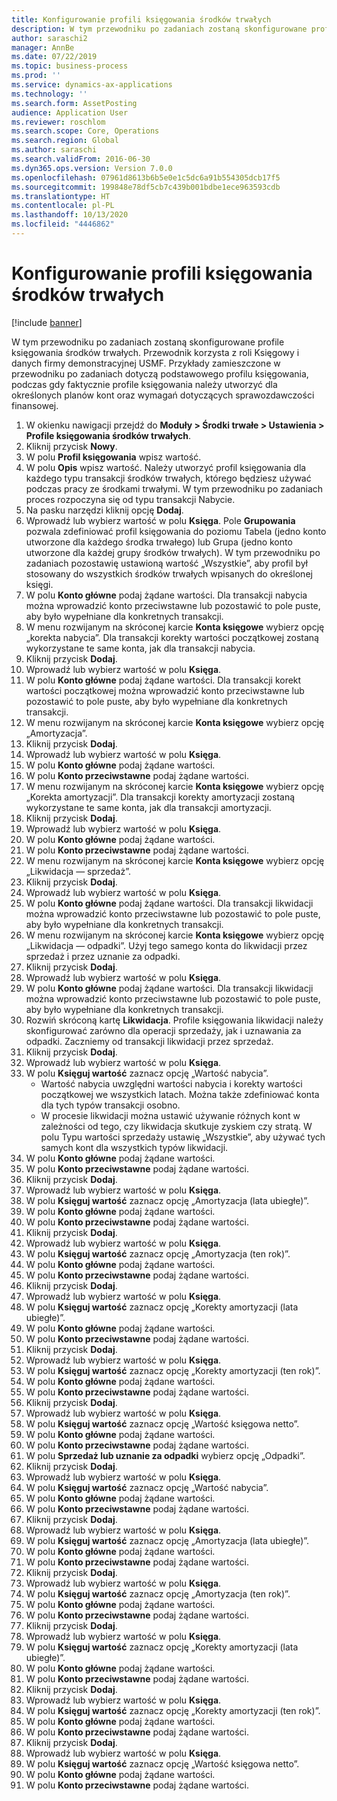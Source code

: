 ```yaml
---
title: Konfigurowanie profili księgowania środków trwałych
description: W tym przewodniku po zadaniach zostaną skonfigurowane profile księgowania środków trwałych.
author: saraschi2
manager: AnnBe
ms.date: 07/22/2019
ms.topic: business-process
ms.prod: ''
ms.service: dynamics-ax-applications
ms.technology: ''
ms.search.form: AssetPosting
audience: Application User
ms.reviewer: roschlom
ms.search.scope: Core, Operations
ms.search.region: Global
ms.author: saraschi
ms.search.validFrom: 2016-06-30
ms.dyn365.ops.version: Version 7.0.0
ms.openlocfilehash: 07961d8613b6b5e0e1c5dc6a91b554305dcb17f5
ms.sourcegitcommit: 199848e78df5cb7c439b001bdbe1ece963593cdb
ms.translationtype: HT
ms.contentlocale: pl-PL
ms.lasthandoff: 10/13/2020
ms.locfileid: "4446862"
---
```

# <a name="set-up-fixed-asset-posting-profiles"></a>Konfigurowanie profili księgowania środków trwałych

[!include [banner](../../includes/banner.md)]

W tym przewodniku po zadaniach zostaną skonfigurowane profile księgowania środków trwałych.  Przewodnik korzysta z roli Księgowy i danych firmy demonstracyjnej USMF.  Przykłady zamieszczone w przewodniku po zadaniach dotyczą podstawowego profilu księgowania, podczas gdy faktycznie profile księgowania należy utworzyć dla określonych planów kont oraz wymagań dotyczących sprawozdawczości finansowej.

1. W okienku nawigacji przejdź do **Moduły > Środki trwałe > Ustawienia > Profile księgowania środków trwałych**.
2. Kliknij przycisk **Nowy**.
3. W polu **Profil księgowania** wpisz wartość.
4. W polu **Opis** wpisz wartość. Należy utworzyć profil księgowania dla każdego typu transakcji środków trwałych, którego będziesz używać podczas pracy ze środkami trwałymi. W tym przewodniku po zadaniach proces rozpoczyna się od typu transakcji Nabycie.  
5. Na pasku narzędzi kliknij opcję **Dodaj**.
6. Wprowadź lub wybierz wartość w polu **Księga**. Pole **Grupowania** pozwala zdefiniować profil księgowania do poziomu Tabela (jedno konto utworzone dla każdego środka trwałego) lub Grupa (jedno konto utworzone dla każdej grupy środków trwałych). W tym przewodniku po zadaniach pozostawię ustawioną wartość „Wszystkie”, aby profil był stosowany do wszystkich środków trwałych wpisanych do określonej księgi.  
7. W polu **Konto główne** podaj żądane wartości. Dla transakcji nabycia można wprowadzić konto przeciwstawne lub pozostawić to pole puste, aby było wypełniane dla konkretnych transakcji.    
8. W menu rozwijanym na skróconej karcie **Konta księgowe** wybierz opcję „korekta nabycia”. Dla transakcji korekty wartości początkowej zostaną wykorzystane te same konta, jak dla transakcji nabycia.  
9. Kliknij przycisk **Dodaj**.
10. Wprowadź lub wybierz wartość w polu **Księga**.
11. W polu **Konto główne** podaj żądane wartości. Dla transakcji korekt wartości początkowej można wprowadzić konto przeciwstawne lub pozostawić to pole puste, aby było wypełniane dla konkretnych transakcji.    
12. W menu rozwijanym na skróconej karcie **Konta księgowe** wybierz opcję „Amortyzacja”.
13. Kliknij przycisk **Dodaj**.
14. Wprowadź lub wybierz wartość w polu **Księga**.
15. W polu **Konto główne** podaj żądane wartości.
16. W polu **Konto przeciwstawne** podaj żądane wartości.
17. W menu rozwijanym na skróconej karcie **Konta księgowe** wybierz opcję „Korekta amortyzacji”. Dla transakcji korekty amortyzacji zostaną wykorzystane te same konta, jak dla transakcji amortyzacji.  
18. Kliknij przycisk **Dodaj**.
19. Wprowadź lub wybierz wartość w polu **Księga**.
20. W polu **Konto główne** podaj żądane wartości.
21. W polu **Konto przeciwstawne** podaj żądane wartości.
22. W menu rozwijanym na skróconej karcie **Konta księgowe** wybierz opcję „Likwidacja — sprzedaż”.
23. Kliknij przycisk **Dodaj**.
24. Wprowadź lub wybierz wartość w polu **Księga**.
25. W polu **Konto główne** podaj żądane wartości. Dla transakcji likwidacji można wprowadzić konto przeciwstawne lub pozostawić to pole puste, aby było wypełniane dla konkretnych transakcji.  
26. W menu rozwijanym na skróconej karcie **Konta księgowe** wybierz opcję „Likwidacja — odpadki”. Użyj tego samego konta do likwidacji przez sprzedaż i przez uznanie za odpadki.  
27. Kliknij przycisk **Dodaj**.
28. Wprowadź lub wybierz wartość w polu **Księga**.
29. W polu **Konto główne** podaj żądane wartości. Dla transakcji likwidacji można wprowadzić konto przeciwstawne lub pozostawić to pole puste, aby było wypełniane dla konkretnych transakcji.  
30. Rozwiń skróconą kartę **Likwidacja**. Profile księgowania likwidacji należy skonfigurować zarówno dla operacji sprzedaży, jak i uznawania za odpadki.  Zaczniemy od transakcji likwidacji przez sprzedaż.  
31. Kliknij przycisk **Dodaj**.
32. Wprowadź lub wybierz wartość w polu **Księga**.
33. W polu **Księguj wartość** zaznacz opcję „Wartość nabycia”.
    * Wartość nabycia uwzględni wartości nabycia i korekty wartości początkowej we wszystkich latach. Można także zdefiniować konta dla tych typów transakcji osobno.  
    * W procesie likwidacji można ustawić używanie różnych kont w zależności od tego, czy likwidacja skutkuje zyskiem czy stratą. W polu Typu wartości sprzedaży ustawię „Wszystkie”, aby używać tych samych kont dla wszystkich typów likwidacji.  
34. W polu **Konto główne** podaj żądane wartości.
35. W polu **Konto przeciwstawne** podaj żądane wartości.
36. Kliknij przycisk **Dodaj**.
37. Wprowadź lub wybierz wartość w polu **Księga**.
38. W polu **Księguj wartość** zaznacz opcję „Amortyzacja (lata ubiegłe)”.  
38. W polu **Konto główne** podaj żądane wartości.
39. W polu **Konto przeciwstawne** podaj żądane wartości.
40. Kliknij przycisk **Dodaj**.
41. Wprowadź lub wybierz wartość w polu **Księga**.
42. W polu **Księguj wartość** zaznacz opcję „Amortyzacja (ten rok)”.
43. W polu **Konto główne** podaj żądane wartości.
44. W polu **Konto przeciwstawne** podaj żądane wartości.
45. Kliknij przycisk **Dodaj**.
46. Wprowadź lub wybierz wartość w polu **Księga**.
47. W polu **Księguj wartość** zaznacz opcję „Korekty amortyzacji (lata ubiegłe)”.
48. W polu **Konto główne** podaj żądane wartości.
49. W polu **Konto przeciwstawne** podaj żądane wartości.
50. Kliknij przycisk **Dodaj**.
51. Wprowadź lub wybierz wartość w polu **Księga**.
52. W polu **Księguj wartość** zaznacz opcję „Korekty amortyzacji (ten rok)”.
53. W polu **Konto główne** podaj żądane wartości.
54. W polu **Konto przeciwstawne** podaj żądane wartości.
55. Kliknij przycisk **Dodaj**.
56. Wprowadź lub wybierz wartość w polu **Księga**.
57. W polu **Księguj wartość** zaznacz opcję „Wartość księgowa netto”.
58. W polu **Konto główne** podaj żądane wartości.
59. W polu **Konto przeciwstawne** podaj żądane wartości.
60. W polu **Sprzedaż lub uznanie za odpadki** wybierz opcję „Odpadki”.
61. Kliknij przycisk **Dodaj**.
62. Wprowadź lub wybierz wartość w polu **Księga**.
63. W polu **Księguj wartość** zaznacz opcję „Wartość nabycia”.
64. W polu **Konto główne** podaj żądane wartości.
65. W polu **Konto przeciwstawne** podaj żądane wartości.
66. Kliknij przycisk **Dodaj**.
67. Wprowadź lub wybierz wartość w polu **Księga**.
67. W polu **Księguj wartość** zaznacz opcję „Amortyzacja (lata ubiegłe)”.  
68. W polu **Konto główne** podaj żądane wartości.
69. W polu **Konto przeciwstawne** podaj żądane wartości.
70. Kliknij przycisk **Dodaj**.
71. Wprowadź lub wybierz wartość w polu **Księga**.
72. W polu **Księguj wartość** zaznacz opcję „Amortyzacja (ten rok)”.
73. W polu **Konto główne** podaj żądane wartości.
74. W polu **Konto przeciwstawne** podaj żądane wartości.
75. Kliknij przycisk **Dodaj**.
76. Wprowadź lub wybierz wartość w polu **Księga**.
77. W polu **Księguj wartość** zaznacz opcję „Korekty amortyzacji (lata ubiegłe)”.
78. W polu **Konto główne** podaj żądane wartości.
79. W polu **Konto przeciwstawne** podaj żądane wartości.
80. Kliknij przycisk **Dodaj**.
81. Wprowadź lub wybierz wartość w polu **Księga**.
82. W polu **Księguj wartość** zaznacz opcję „Korekty amortyzacji (ten rok)”.
83. W polu **Konto główne** podaj żądane wartości.
84. W polu **Konto przeciwstawne** podaj żądane wartości.
85. Kliknij przycisk **Dodaj**.
86. Wprowadź lub wybierz wartość w polu **Księga**.
87. W polu **Księguj wartość** zaznacz opcję „Wartość księgowa netto”.
88. W polu **Konto główne** podaj żądane wartości.
89. W polu **Konto przeciwstawne** podaj żądane wartości.

